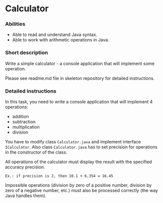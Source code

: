 # Calculator

### Abilities
- Able to read and understand Java syntax.
- Able to work with arithmetic operations in Java.

### Short description
Write a simple calculator - a console application that will implement  some operation.

Please see readme.md  file in skeleton repository for detailed instructions.


### Detailed instructions
In this task, you need to write a console application that will implement 4 operations:
- addition 
- subtraction
- multiplication 
- division 

You have to modify class `Calculator.java` and implement interface `ICalculator`. Also class `Calculator.java` has to 
set precision for operations in the constructor of the class.

All operations of the calculator must display the result with the specified accuracy precision.

`Ex.: if precision is 2, then 10.1 + 6.354 = 16.45`

Impossible operations (division by zero of a positive number, division by zero of a negative number, etc.) 
must also be processed correctly (the way Java handles them).

